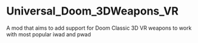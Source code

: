 # Universal_Doom_3DWeapons_VR
A mod that aims to add support for Doom Classic 3D VR weapons to work with most popular iwad and pwad
